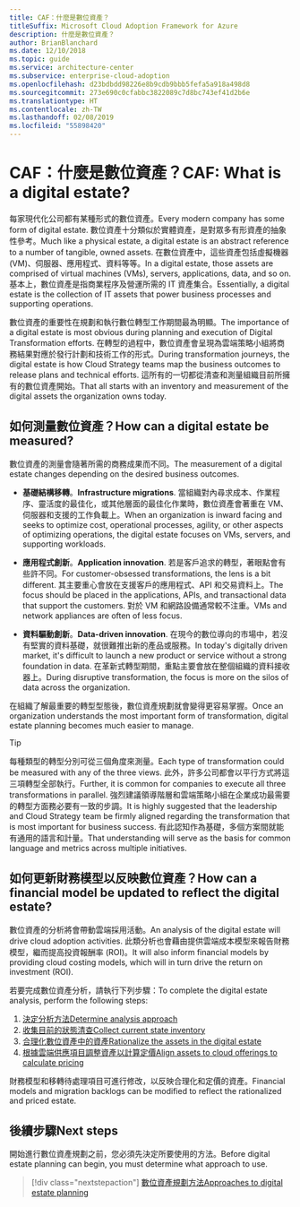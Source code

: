 ```yaml
---
title: CAF：什麼是數位資產？
titleSuffix: Microsoft Cloud Adoption Framework for Azure
description: 什麼是數位資產？
author: BrianBlanchard
ms.date: 12/10/2018
ms.topic: guide
ms.service: architecture-center
ms.subservice: enterprise-cloud-adoption
ms.openlocfilehash: d23bdbdd98226e8b9cdb9bbb5fefa5a918a498d8
ms.sourcegitcommit: 273e690c0cfabbc3822089c7d8bc743ef41d2b6e
ms.translationtype: HT
ms.contentlocale: zh-TW
ms.lasthandoff: 02/08/2019
ms.locfileid: "55898420"
---
```

<!-- markdownlint-disable MD026 -->

# <a name="caf-what-is-a-digital-estate"></a><span data-ttu-id="15e68-103">CAF：什麼是數位資產？</span><span class="sxs-lookup"><span data-stu-id="15e68-103">CAF: What is a digital estate?</span></span>

<span data-ttu-id="15e68-104">每家現代化公司都有某種形式的數位資產。</span><span class="sxs-lookup"><span data-stu-id="15e68-104">Every modern company has some form of digital estate.</span></span> <span data-ttu-id="15e68-105">數位資產十分類似於實體資產，是對眾多有形資產的抽象性參考。</span><span class="sxs-lookup"><span data-stu-id="15e68-105">Much like a physical estate, a digital estate is an abstract reference to a number of tangible, owned assets.</span></span> <span data-ttu-id="15e68-106">在數位資產中，這些資產包括虛擬機器 (VM)、伺服器、應用程式、資料等等。</span><span class="sxs-lookup"><span data-stu-id="15e68-106">In a digital estate, those assets are comprised of virtual machines (VMs), servers, applications, data, and so on.</span></span> <span data-ttu-id="15e68-107">基本上，數位資產是指商業程序及營運所需的 IT 資產集合。</span><span class="sxs-lookup"><span data-stu-id="15e68-107">Essentially, a digital estate is the collection of IT assets that power business processes and supporting operations.</span></span>

<span data-ttu-id="15e68-108">數位資產的重要性在規劃和執行數位轉型工作期間最為明顯。</span><span class="sxs-lookup"><span data-stu-id="15e68-108">The importance of a digital estate is most obvious during planning and execution of Digital Transformation efforts.</span></span> <span data-ttu-id="15e68-109">在轉型的過程中，數位資產會呈現為雲端策略小組將商務結果對應於發行計劃和技術工作的形式。</span><span class="sxs-lookup"><span data-stu-id="15e68-109">During transformation journeys, the digital estate is how Cloud Strategy teams map the business outcomes to release plans and technical efforts.</span></span> <span data-ttu-id="15e68-110">這所有的一切都從清查和測量組織目前所擁有的數位資產開始。</span><span class="sxs-lookup"><span data-stu-id="15e68-110">That all starts with an inventory and measurement of the digital assets the organization owns today.</span></span>

## <a name="how-can-a-digital-estate-be-measured"></a><span data-ttu-id="15e68-111">如何測量數位資產？</span><span class="sxs-lookup"><span data-stu-id="15e68-111">How can a digital estate be measured?</span></span>

<span data-ttu-id="15e68-112">數位資產的測量會隨著所需的商務成果而不同。</span><span class="sxs-lookup"><span data-stu-id="15e68-112">The measurement of a digital estate changes depending on the desired business outcomes.</span></span>

- <span data-ttu-id="15e68-113">**基礎結構移轉**。</span><span class="sxs-lookup"><span data-stu-id="15e68-113">**Infrastructure migrations**.</span></span> <span data-ttu-id="15e68-114">當組織對內尋求成本、作業程序、靈活度的最佳化，或其他層面的最佳化作業時，數位資產會著重在 VM、伺服器和支援的工作負載上。</span><span class="sxs-lookup"><span data-stu-id="15e68-114">When an organization is inward facing and seeks to optimize cost, operational processes, agility, or other aspects of optimizing operations, the digital estate focuses on VMs, servers, and supporting workloads.</span></span>

- <span data-ttu-id="15e68-115">**應用程式創新**。</span><span class="sxs-lookup"><span data-stu-id="15e68-115">**Application innovation**.</span></span> <span data-ttu-id="15e68-116">若是客戶追求的轉型，著眼點會有些許不同。</span><span class="sxs-lookup"><span data-stu-id="15e68-116">For customer-obsessed transformations, the lens is a bit different.</span></span> <span data-ttu-id="15e68-117">其主要重心會放在支援客戶的應用程式、API 和交易資料上。</span><span class="sxs-lookup"><span data-stu-id="15e68-117">The focus should be placed in the applications, APIs, and transactional data that support the customers.</span></span> <span data-ttu-id="15e68-118">對於 VM 和網路設備通常較不注重。</span><span class="sxs-lookup"><span data-stu-id="15e68-118">VMs and network appliances are often of less focus.</span></span>

- <span data-ttu-id="15e68-119">**資料驅動創新**。</span><span class="sxs-lookup"><span data-stu-id="15e68-119">**Data-driven innovation**.</span></span> <span data-ttu-id="15e68-120">在現今的數位導向的市場中，若沒有堅實的資料基礎，就很難推出新的產品或服務。</span><span class="sxs-lookup"><span data-stu-id="15e68-120">In today's digitally driven market, it's difficult to launch a new product or service without a strong foundation in data.</span></span> <span data-ttu-id="15e68-121">在革新式轉型期間，重點主要會放在整個組織的資料接收器上。</span><span class="sxs-lookup"><span data-stu-id="15e68-121">During disruptive transformation, the focus is more on the silos of data across the organization.</span></span>

<span data-ttu-id="15e68-122">在組織了解最重要的轉型型態後，數位資產規劃就會變得更容易掌握。</span><span class="sxs-lookup"><span data-stu-id="15e68-122">Once an organization understands the most important form of transformation, digital estate planning becomes much easier to manage.</span></span>

> [!TIP]
> <span data-ttu-id="15e68-123">每種類型的轉型分別可從三個角度來測量。</span><span class="sxs-lookup"><span data-stu-id="15e68-123">Each type of transformation could be measured with any of the three views.</span></span> <span data-ttu-id="15e68-124">此外，許多公司都會以平行方式將這三項轉型全部執行。</span><span class="sxs-lookup"><span data-stu-id="15e68-124">Further, it is common for companies to execute all three transformations in parallel.</span></span> <span data-ttu-id="15e68-125">強烈建議領導階層和雲端策略小組在企業成功最需要的轉型方面務必要有一致的步調。</span><span class="sxs-lookup"><span data-stu-id="15e68-125">It is highly suggested that the leadership and Cloud Strategy team be firmly aligned regarding the transformation that is most important for business success.</span></span> <span data-ttu-id="15e68-126">有此認知作為基礎，多個方案間就能有通用的語言和計量。</span><span class="sxs-lookup"><span data-stu-id="15e68-126">That understanding will serve as the basis for common language and metrics across multiple initiatives.</span></span>

## <a name="how-can-a-financial-model-be-updated-to-reflect-the-digital-estate"></a><span data-ttu-id="15e68-127">如何更新財務模型以反映數位資產？</span><span class="sxs-lookup"><span data-stu-id="15e68-127">How can a financial model be updated to reflect the digital estate?</span></span>

<span data-ttu-id="15e68-128">數位資產的分析將會帶動雲端採用活動。</span><span class="sxs-lookup"><span data-stu-id="15e68-128">An analysis of the digital estate will drive cloud adoption activities.</span></span> <span data-ttu-id="15e68-129">此類分析也會藉由提供雲端成本模型來報告財務模型，繼而提高投資報酬率 (ROI)。</span><span class="sxs-lookup"><span data-stu-id="15e68-129">It will also inform financial models by providing cloud costing models, which will in turn drive the return on investment (ROI).</span></span>

<span data-ttu-id="15e68-130">若要完成數位資產分析，請執行下列步驟：</span><span class="sxs-lookup"><span data-stu-id="15e68-130">To complete the digital estate analysis, perform the following steps:</span></span>

1. [<span data-ttu-id="15e68-131">決定分析方法</span><span class="sxs-lookup"><span data-stu-id="15e68-131">Determine analysis approach</span></span>](approach.md)
1. [<span data-ttu-id="15e68-132">收集目前的狀態清查</span><span class="sxs-lookup"><span data-stu-id="15e68-132">Collect current state inventory</span></span>](inventory.md)
1. [<span data-ttu-id="15e68-133">合理化數位資產中的資產</span><span class="sxs-lookup"><span data-stu-id="15e68-133">Rationalize the assets in the digital estate</span></span>](rationalize.md)
1. [<span data-ttu-id="15e68-134">根據雲端供應項目調整資產以計算定價</span><span class="sxs-lookup"><span data-stu-id="15e68-134">Align assets to cloud offerings to calculate pricing</span></span>](calculate.md)

<span data-ttu-id="15e68-135">財務模型和移轉待處理項目可進行修改，以反映合理化和定價的資產。</span><span class="sxs-lookup"><span data-stu-id="15e68-135">Financial models and migration backlogs can be modified to reflect the rationalized and priced estate.</span></span>

## <a name="next-steps"></a><span data-ttu-id="15e68-136">後續步驟</span><span class="sxs-lookup"><span data-stu-id="15e68-136">Next steps</span></span>

<span data-ttu-id="15e68-137">開始進行數位資產規劃之前，您必須先決定所要使用的方法。</span><span class="sxs-lookup"><span data-stu-id="15e68-137">Before digital estate planning can begin, you must determine what approach to use.</span></span>

> [!div class="nextstepaction"]
> [<span data-ttu-id="15e68-138">數位資產規劃方法</span><span class="sxs-lookup"><span data-stu-id="15e68-138">Approaches to digital estate planning</span></span>](approach.md)